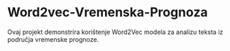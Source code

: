 # Word2vec-Vremenska-Prognoza
Ovaj projekt demonstrira korištenje Word2Vec modela za analizu teksta iz područja vremenske prognoze.
